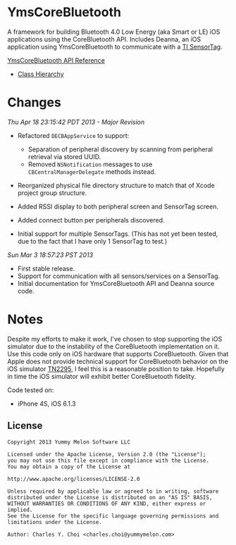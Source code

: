 # YmsCoreBluetooth

A framework for building Bluetooth 4.0 Low Energy (aka Smart or LE) iOS applications using the CoreBluetooth API. Includes Deanna, an iOS application using YmsCoreBluetooth to communicate with a [TI SensorTag](http://processors.wiki.ti.com/index.php/Bluetooth_SensorTag).

[YmsCoreBluetooth API Reference](http://kickingvegas.github.io/YmsCoreBluetooth/appledoc/)

* [Class Hierarchy](http://kickingvegas.github.io/YmsCoreBluetooth/appledoc/hierarchy.html)

# Changes

*Thu Apr 18 23:15:42 PDT 2013 - Major Revision*

* Refactored `DECBAppService` to support:
    * Separation of peripheral discovery by scanning from peripheral retrieval via stored UUID.
    * Removed `NSNotification` messages to use `CBCentralManagerDelegate` methods instead.

* Reorganized physical file directory structure to match that of Xcode project group structure.

* Added RSSI display to both peripheral screen and SensorTag screen.

* Added connect button per peripherals discovered.

* Initial support for multiple SensorTags. (This has not yet been tested, due to the fact that I have only 1 SensorTag to test.)


*Sun Mar  3 18:57:23 PST 2013* 

* First stable release.
* Support for communication with all sensors/services on a SensorTag.
* Initial documentation for YmsCoreBluetooth API and Deanna source code.

# Notes

Despite my efforts to make it work, I've chosen to stop supporting the iOS simulator due to the instability of the CoreBluetooth implementation on it. Use this code only on iOS hardware that supports CoreBluetooth. Given that Apple does not provide technical support for CoreBluetooth behavior on the iOS simulator [TN2295](http://developer.apple.com/library/ios/#technotes/tn2295/_index.html), I feel this is a reasonable position to take. Hopefully in time the iOS simulator will exhibit better CoreBluetooth fidelity.

Code tested on:

* iPhone 4S, iOS 6.1.3


## License

    Copyright 2013 Yummy Melon Software LLC

    Licensed under the Apache License, Version 2.0 (the "License");
    you may not use this file except in compliance with the License.
    You may obtain a copy of the License at

    http://www.apache.org/licenses/LICENSE-2.0

    Unless required by applicable law or agreed to in writing, software
    distributed under the License is distributed on an "AS IS" BASIS,
    WITHOUT WARRANTIES OR CONDITIONS OF ANY KIND, either express or implied.
    See the License for the specific language governing permissions and
    limitations under the License.

    Author: Charles Y. Choi <charles.choi@yummymelon.com>





